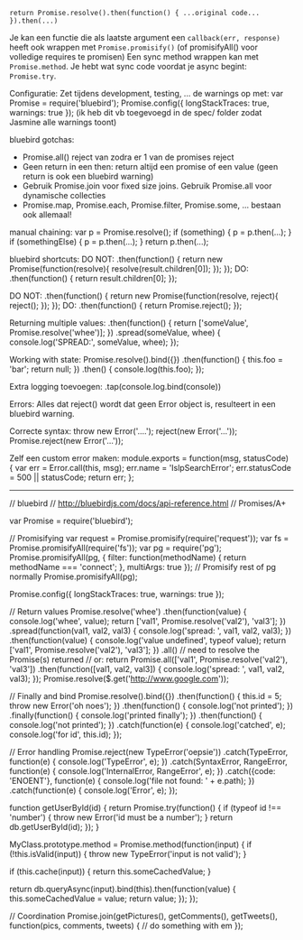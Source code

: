 `return Promise.resolve().then(function() { ...original code... }).then(...)`

Je kan een functie die als laatste argument een `callback(err, response)` heeft ook wrappen met `Promise.promisify()` (of promisifyAll() voor volledige requires te promisen)
Een sync method wrappen kan met `Promise.method`. Je hebt wat sync code voordat je async begint: `Promise.try`.


Configuratie:
Zet tijdens development, testing, ... de warnings op met:
var Promise = require('bluebird');
Promise.config({
  longStackTraces: true,
  warnings: true
});
(ik heb dit vb toegevoegd in de spec/ folder zodat Jasmine alle warnings toont)


bluebird gotchas:
- Promise.all() reject van zodra er 1 van de promises reject
- Geen return in een then: return altijd een promise of een value (geen return is ook een bluebird warning)
- Gebruik Promise.join voor fixed size joins. Gebruik Promise.all voor dynamische collecties
- Promise.map, Promise.each, Promise.filter, Promise.some, ... bestaan ook allemaal!


manual chaining:
var p = Promise.resolve();
if (something) {
  p = p.then(...);
}
if (somethingElse) {
  p = p.then(...);
}
return p.then(...);


bluebird shortcuts:
DO NOT:
.then(function() {
  return new Promise(function(resolve){
    resolve(result.children[0]);
  });
});
DO:
.then(function() {
  return result.children[0];
});


DO NOT:
.then(function() {
  return new Promise(function(resolve, reject){
    reject();
  });
});
DO:
.then(function() {
  return Promise.reject();
});


Returning multiple values:
.then(function() {
  return ['someValue', Promise.resolve('whee')];
})
.spread(someValue, whee) {
  console.log('SPREAD:', someValue, whee);
});


Working with state:
Promise.resolve().bind({})
.then(function() {
  this.foo = 'bar';
  return null;
})
.then() {
  console.log(this.foo);
});

Extra logging toevoegen:
.tap(console.log.bind(console))


Errors:
Alles dat reject() wordt dat geen Error object is, resulteert in een bluebird warning.

Correcte syntax:
throw new Error('....');
reject(new Error('...'));
Promise.reject(new Error('...'));

Zelf een custom error maken:
module.exports = function(msg, statusCode) {
  var err = Error.call(this, msg);
  err.name = 'IslpSearchError';
  err.statusCode = 500 || statusCode;
  return err;
};








------------------------------------------------------------------------



// bluebird
// http://bluebirdjs.com/docs/api-reference.html
// Promises/A+

var Promise = require('bluebird');

// Promisifying
var request = Promise.promisify(require('request'));
var fs = Promise.promisifyAll(require('fs'));
var pg = require('pg');
Promise.promisifyAll(pg, {
  filter: function(methodName) {
    return methodName === 'connect';
  },
  multiArgs: true
});
// Promisify rest of pg normally
Promise.promisifyAll(pg);

Promise.config({
  longStackTraces: true,
  warnings: true
});



// Return values
Promise.resolve('whee')
.then(function(value) {
  console.log('whee', value);
  return ['val1', Promise.resolve('val2'), 'val3'];
})
.spread(function(val1, val2, val3) {
  console.log('spread: ', val1, val2, val3);
})
.then(function(value) {
  console.log('value undefined', typeof value);
  return ['val1', Promise.resolve('val2'), 'val3'];
})
.all() // need to resolve the Promise(s) returned
// or: return Promise.all(['val1', Promise.resolve('val2'), 'val3'])
.then(function([val1, val2, val3]) {
  console.log('spread: ', val1, val2, val3);
});
Promise.resolve($.get('http://www.google.com'));



// Finally and bind
Promise.resolve().bind({})
.then(function() {
  this.id = 5;
  throw new Error('oh noes');
})
.then(function() {
  console.log('not printed');
})
.finally(function() {
  console.log('printed finally');
})
.then(function() {
  console.log('not printed');
})
.catch(function(e) {
  console.log('catched', e);
  console.log('for id', this.id);
});



// Error handling
Promise.reject(new TypeError('oepsie'))
.catch(TypeError, function(e) {
  console.log('TypeError', e);
})
.catch(SyntaxError, RangeError, function(e) {
  console.log('InternalError, RangeError', e);
})
.catch({code: 'ENOENT'}, function(e) {
  console.log('file not found: ' + e.path);
})
.catch(function(e) {
  console.log('Error', e);
});

function getUserById(id) {
  return Promise.try(function() {
    if (typeof id !== 'number') {
      throw new Error('id must be a number');
    }
    return db.getUserById(id);
  });
}

MyClass.prototype.method = Promise.method(function(input) {
  if (!this.isValid(input)) {
    throw new TypeError('input is not valid');
  }

  if (this.cache(input)) {
    return this.someCachedValue;
  }

  return db.queryAsync(input).bind(this).then(function(value) {
    this.someCachedValue = value;
    return value;
  });
});



// Coordination
Promise.join(getPictures(), getComments(), getTweets(), function(pics, comments, tweets) {
  // do something with em
});


